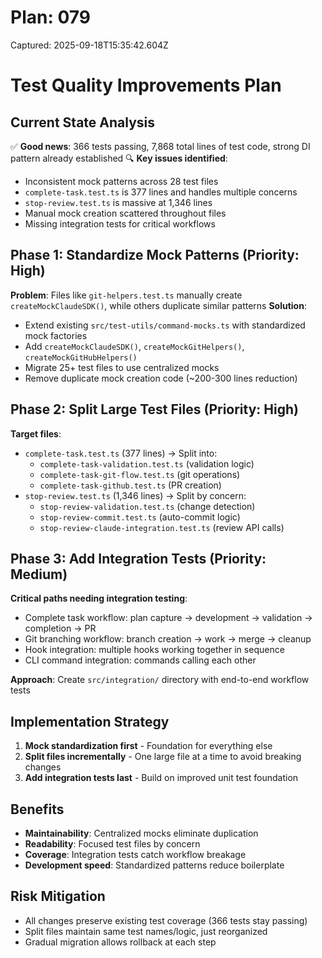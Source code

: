 # Plan: 079

Captured: 2025-09-18T15:35:42.604Z

# Test Quality Improvements Plan

## Current State Analysis
✅ **Good news**: 366 tests passing, 7,868 total lines of test code, strong DI pattern already established
🔍 **Key issues identified**:
- Inconsistent mock patterns across 28 test files  
- `complete-task.test.ts` is 377 lines and handles multiple concerns
- `stop-review.test.ts` is massive at 1,346 lines
- Manual mock creation scattered throughout files
- Missing integration tests for critical workflows

## Phase 1: Standardize Mock Patterns (Priority: High)
**Problem**: Files like `git-helpers.test.ts` manually create `createMockClaudeSDK()`, while others duplicate similar patterns
**Solution**: 
- Extend existing `src/test-utils/command-mocks.ts` with standardized mock factories
- Add `createMockClaudeSDK()`, `createMockGitHelpers()`, `createMockGitHubHelpers()` 
- Migrate 25+ test files to use centralized mocks
- Remove duplicate mock creation code (~200-300 lines reduction)

## Phase 2: Split Large Test Files (Priority: High)  
**Target files**:
- `complete-task.test.ts` (377 lines) → Split into:
  - `complete-task-validation.test.ts` (validation logic)
  - `complete-task-git-flow.test.ts` (git operations)  
  - `complete-task-github.test.ts` (PR creation)
- `stop-review.test.ts` (1,346 lines) → Split by concern:
  - `stop-review-validation.test.ts` (change detection)
  - `stop-review-commit.test.ts` (auto-commit logic)
  - `stop-review-claude-integration.test.ts` (review API calls)

## Phase 3: Add Integration Tests (Priority: Medium)
**Critical paths needing integration testing**:
- Complete task workflow: plan capture → development → validation → completion → PR
- Git branching workflow: branch creation → work → merge → cleanup  
- Hook integration: multiple hooks working together in sequence
- CLI command integration: commands calling each other

**Approach**: Create `src/integration/` directory with end-to-end workflow tests

## Implementation Strategy
1. **Mock standardization first** - Foundation for everything else
2. **Split files incrementally** - One large file at a time to avoid breaking changes
3. **Add integration tests last** - Build on improved unit test foundation

## Benefits
- **Maintainability**: Centralized mocks eliminate duplication
- **Readability**: Focused test files by concern
- **Coverage**: Integration tests catch workflow breakage
- **Development speed**: Standardized patterns reduce boilerplate

## Risk Mitigation
- All changes preserve existing test coverage (366 tests stay passing)
- Split files maintain same test names/logic, just reorganized  
- Gradual migration allows rollback at each step